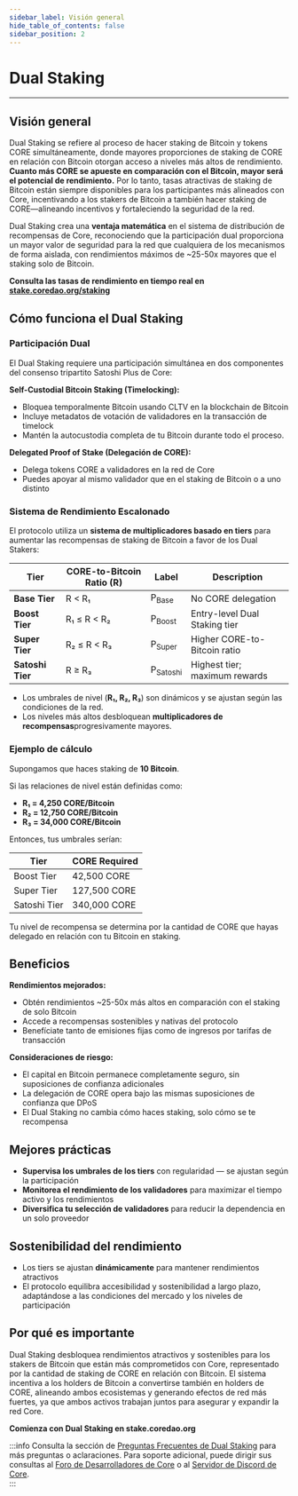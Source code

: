 ```yaml
---
sidebar_label: Visión general
hide_table_of_contents: false
sidebar_position: 2
---
```


# Dual Staking

---

## Visión general

Dual Staking se refiere al proceso de hacer staking de Bitcoin y tokens CORE simultáneamente, donde mayores proporciones de staking de CORE en relación con Bitcoin otorgan acceso a niveles más altos de rendimiento. **Cuanto más CORE se apueste en comparación con el Bitcoin, mayor será el potencial de rendimiento.** Por lo tanto, tasas atractivas de staking de Bitcoin están siempre disponibles para los participantes más alineados con Core, incentivando a los stakers de Bitcoin a también hacer staking de CORE—alineando incentivos y fortaleciendo la seguridad de la red.

Dual Staking crea una **ventaja matemática** en el sistema de distribución de recompensas de Core, reconociendo que la participación dual proporciona un mayor valor de seguridad para la red que cualquiera de los mecanismos de forma aislada, con rendimientos máximos de ~25-50x mayores que el staking solo de Bitcoin.

**Consulta las tasas de rendimiento en tiempo real en [stake.coredao.org/staking](https://stake.coredao.org/staking)**

## Cómo funciona el Dual Staking

### Participación Dual

El Dual Staking requiere una participación simultánea en dos componentes del consenso tripartito Satoshi Plus de Core:

**Self-Custodial Bitcoin Staking (Timelocking):**

- Bloquea temporalmente Bitcoin usando CLTV en la blockchain de Bitcoin
- Incluye metadatos de votación de validadores en la transacción de timelock
- Mantén la autocustodia completa de tu Bitcoin durante todo el proceso.

**Delegated Proof of Stake (Delegación de CORE):**

- Delega tokens CORE a validadores en la red de Core
- Puedes apoyar al mismo validador que en el staking de Bitcoin o a uno distinto

### Sistema de Rendimiento Escalonado

El protocolo utiliza un **sistema de multiplicadores basado en tiers** para aumentar las recompensas de staking de Bitcoin a favor de los Dual Stakers:

| **Tier**         | **CORE-to-Bitcoin Ratio (R)** | **Label**           | **Description**               |
| ---------------- | ----------------------------- | ------------------- | ----------------------------- |
| **Base Tier**    | R < R₁                        | P<sub>Base</sub>    | No CORE delegation            |
| **Boost Tier**   | R₁ ≤ R < R₂                   | P<sub>Boost</sub>   | Entry-level Dual Staking tier |
| **Super Tier**   | R₂ ≤ R < R₃                   | P<sub>Super</sub>   | Higher CORE-to-Bitcoin ratio  |
| **Satoshi Tier** | R ≥ R₃                        | P<sub>Satoshi</sub> | Highest tier; maximum rewards |

- Los umbrales de nivel (**R₁, R₂, R₃**) son dinámicos y se ajustan según las condiciones de la red.
- Los niveles más altos desbloquean **multiplicadores de recompensas**progresivamente mayores.

### Ejemplo de cálculo

Supongamos que haces staking de **10 Bitcoin**.

Si las relaciones de nivel están definidas como:

- **R₁ = 4,250 CORE/Bitcoin**
- **R₂ = 12,750 CORE/Bitcoin**
- **R₃ = 34,000 CORE/Bitcoin**

Entonces, tus umbrales serían:

| **Tier**     | **CORE Required** |
| ------------ | ----------------- |
| Boost Tier   | 42,500 CORE       |
| Super Tier   | 127,500 CORE      |
| Satoshi Tier | 340,000 CORE      |

Tu nivel de recompensa se determina por la cantidad de CORE que hayas delegado en relación con tu Bitcoin en staking.

## Beneficios

**Rendimientos mejorados:**

- Obtén rendimientos ~25-50x más altos en comparación con el staking de solo Bitcoin
- Accede a recompensas sostenibles y nativas del protocolo
- Benefíciate tanto de emisiones fijas como de ingresos por tarifas de transacción

**Consideraciones de riesgo:**

- El capital en Bitcoin permanece completamente seguro, sin suposiciones de confianza adicionales
- La delegación de CORE opera bajo las mismas suposiciones de confianza que DPoS
- El Dual Staking no cambia cómo haces staking, solo cómo se te recompensa

## Mejores prácticas

- **Supervisa los umbrales de los tiers** con regularidad — se ajustan según la participación
- **Monitorea el rendimiento de los validadores** para maximizar el tiempo activo y los rendimientos
- **Diversifica tu selección de validadores** para reducir la dependencia en un solo proveedor

## Sostenibilidad del rendimiento

- Los tiers se ajustan **dinámicamente** para mantener rendimientos atractivos
- El protocolo equilibra accesibilidad y sostenibilidad a largo plazo, adaptándose a las condiciones del mercado y los niveles de participación

## Por qué es importante

Dual Staking desbloquea rendimientos atractivos y sostenibles para los stakers de Bitcoin que están más comprometidos con Core, representado por la cantidad de staking de CORE en relación con Bitcoin. El sistema incentiva a los holders de Bitcoin a convertirse también en holders de CORE, alineando ambos ecosistemas y generando efectos de red más fuertes, ya que ambos activos trabajan juntos para asegurar y expandir la red Core.

**Comienza con Dual Staking en stake.coredao.org**

:::info
Consulta la sección de [Preguntas Frecuentes de Dual Staking](../../../FAQs/dual-staking-faqs.md) para más preguntas o aclaraciones. Para soporte adicional, puede dirigir sus consultas al [Foro de Desarrolladores de Core](http://forum.coredao.org) o al [Servidor de Discord de Core](https://discord.gg/M2AGJKSG).\
:::
